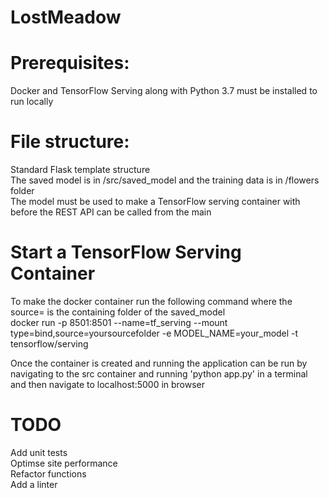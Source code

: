 # LostMeadow

# Prerequisites:
Docker and TensorFlow Serving along with Python 3.7 must be installed to run locally  

# File structure:
Standard Flask template structure  
The saved model is in /src/saved_model and the training data is in /flowers folder  
The model must be used to make a TensorFlow serving container with before the REST API can be called from the main   

# Start a TensorFlow Serving Container
To make the docker container run the following command where the source= is the containing folder of the saved_model  
docker run -p 8501:8501 --name=tf_serving --mount type=bind,source=yoursourcefolder -e  MODEL_NAME=your_model -t tensorflow/serving  

Once the container is created and running the application can be run by navigating to the src container and running 'python app.py' in a terminal and then navigate to localhost:5000 in browser  

# TODO
Add unit tests   
Optimse site performance   
Refactor functions  
Add a linter   
